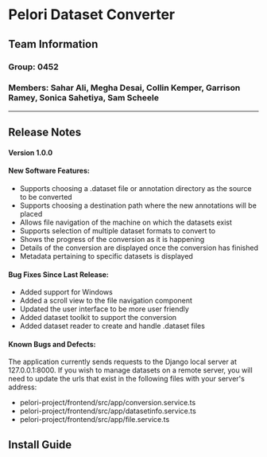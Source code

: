# Pelori Dataset Converter
## Team Information
### Group: 0452
### Members: Sahar Ali, Megha Desai, Collin Kemper, Garrison Ramey, Sonica Sahetiya, Sam Scheele
-------------------------------------------------------------------------------
## Release Notes

#### Version 1.0.0 <br>
#### New Software Features:
- Supports choosing a .dataset file or annotation directory as the source to be converted
- Supports choosing a destination path where the new annotations will be placed
- Allows file navigation of the machine on which the datasets exist
- Supports selection of multiple dataset formats to convert to
- Shows the progress of the conversion as it is happening
- Details of the conversion are displayed once the conversion has finished
- Metadata pertaining to specific datasets is displayed 

#### Bug Fixes Since Last Release:
- Added support for Windows
- Added a scroll view to the file navigation component
- Updated the user interface to be more user friendly
- Added dataset toolkit to support the conversion
- Added dataset reader to create and handle .dataset files

#### Known Bugs and Defects:<br>
The application currently sends requests to the Django local server at 127.0.0.1:8000. If you wish to manage datasets on a remote server, you will need to update the urls that exist in the following files with your server's address: <br>
- pelori-project/frontend/src/app/conversion.service.ts
- pelori-project/frontend/src/app/datasetinfo.service.ts
- pelori-project/frontend/src/app/file.service.ts

## Install Guide
